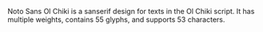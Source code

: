 Noto Sans Ol Chiki is a sanserif design for texts in the Ol Chiki script. It has multiple weights, contains 55 glyphs, and supports 53 characters.